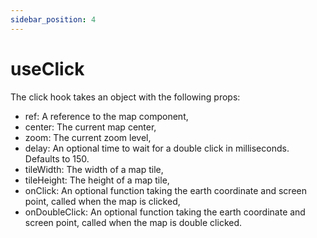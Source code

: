 ```yaml
---
sidebar_position: 4
---
```


# useClick

The click hook takes an object with the following props:

* ref: A reference to the map component,
* center: The current map center,
* zoom: The current zoom level,
* delay: An optional time to wait for a double click in milliseconds. Defaults to 150.
* tileWidth: The width of a map tile,
* tileHeight: The height of a map tile,
* onClick: An optional function taking the earth coordinate and screen point, called when the map is clicked,
* onDoubleClick: An optional function taking the earth coordinate and screen point, called when the map is double clicked.
